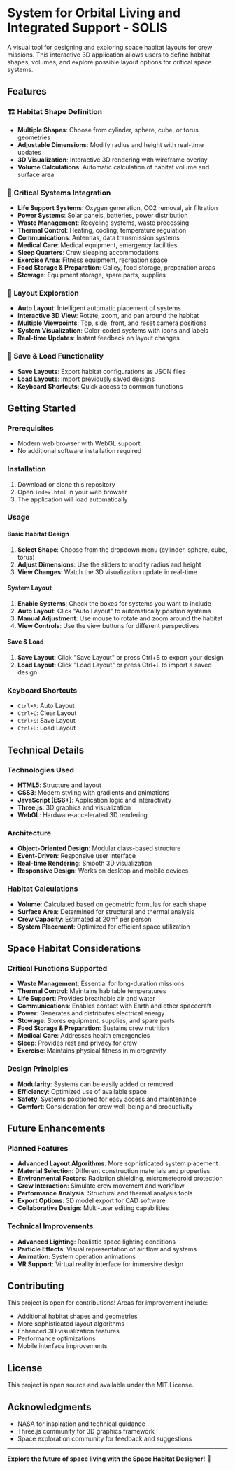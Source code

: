 # System for Orbital Living and Integrated Support - SOLIS

A visual tool for designing and exploring space habitat layouts for crew missions. This interactive 3D application allows users to define habitat shapes, volumes, and explore possible layout options for critical space systems.

## Features

### 🏗️ Habitat Shape Definition
- **Multiple Shapes**: Choose from cylinder, sphere, cube, or torus geometries
- **Adjustable Dimensions**: Modify radius and height with real-time updates
- **3D Visualization**: Interactive 3D rendering with wireframe overlay
- **Volume Calculations**: Automatic calculation of habitat volume and surface area

### 🔧 Critical Systems Integration
- **Life Support Systems**: Oxygen generation, CO2 removal, air filtration
- **Power Systems**: Solar panels, batteries, power distribution
- **Waste Management**: Recycling systems, waste processing
- **Thermal Control**: Heating, cooling, temperature regulation
- **Communications**: Antennas, data transmission systems
- **Medical Care**: Medical equipment, emergency facilities
- **Sleep Quarters**: Crew sleeping accommodations
- **Exercise Area**: Fitness equipment, recreation space
- **Food Storage & Preparation**: Galley, food storage, preparation areas
- **Stowage**: Equipment storage, spare parts, supplies

### 🎨 Layout Exploration
- **Auto Layout**: Intelligent automatic placement of systems
- **Interactive 3D View**: Rotate, zoom, and pan around the habitat
- **Multiple Viewpoints**: Top, side, front, and reset camera positions
- **System Visualization**: Color-coded systems with icons and labels
- **Real-time Updates**: Instant feedback on layout changes

### 💾 Save & Load Functionality
- **Save Layouts**: Export habitat configurations as JSON files
- **Load Layouts**: Import previously saved designs
- **Keyboard Shortcuts**: Quick access to common functions

## Getting Started

### Prerequisites
- Modern web browser with WebGL support
- No additional software installation required

### Installation
1. Download or clone this repository
2. Open `index.html` in your web browser
3. The application will load automatically

### Usage

#### Basic Habitat Design
1. **Select Shape**: Choose from the dropdown menu (cylinder, sphere, cube, torus)
2. **Adjust Dimensions**: Use the sliders to modify radius and height
3. **View Changes**: Watch the 3D visualization update in real-time

#### System Layout
1. **Enable Systems**: Check the boxes for systems you want to include
2. **Auto Layout**: Click "Auto Layout" to automatically position systems
3. **Manual Adjustment**: Use mouse to rotate and zoom around the habitat
4. **View Controls**: Use the view buttons for different perspectives

#### Save & Load
1. **Save Layout**: Click "Save Layout" or press Ctrl+S to export your design
2. **Load Layout**: Click "Load Layout" or press Ctrl+L to import a saved design

### Keyboard Shortcuts
- `Ctrl+A`: Auto Layout
- `Ctrl+C`: Clear Layout
- `Ctrl+S`: Save Layout
- `Ctrl+L`: Load Layout

## Technical Details

### Technologies Used
- **HTML5**: Structure and layout
- **CSS3**: Modern styling with gradients and animations
- **JavaScript (ES6+)**: Application logic and interactivity
- **Three.js**: 3D graphics and visualization
- **WebGL**: Hardware-accelerated 3D rendering

### Architecture
- **Object-Oriented Design**: Modular class-based structure
- **Event-Driven**: Responsive user interface
- **Real-time Rendering**: Smooth 3D visualization
- **Responsive Design**: Works on desktop and mobile devices

### Habitat Calculations
- **Volume**: Calculated based on geometric formulas for each shape
- **Surface Area**: Determined for structural and thermal analysis
- **Crew Capacity**: Estimated at 20m³ per person
- **System Placement**: Optimized for efficient space utilization

## Space Habitat Considerations

### Critical Functions Supported
- **Waste Management**: Essential for long-duration missions
- **Thermal Control**: Maintains habitable temperatures
- **Life Support**: Provides breathable air and water
- **Communications**: Enables contact with Earth and other spacecraft
- **Power**: Generates and distributes electrical energy
- **Stowage**: Stores equipment, supplies, and spare parts
- **Food Storage & Preparation**: Sustains crew nutrition
- **Medical Care**: Addresses health emergencies
- **Sleep**: Provides rest and privacy for crew
- **Exercise**: Maintains physical fitness in microgravity

### Design Principles
- **Modularity**: Systems can be easily added or removed
- **Efficiency**: Optimized use of available space
- **Safety**: Systems positioned for easy access and maintenance
- **Comfort**: Consideration for crew well-being and productivity

## Future Enhancements

### Planned Features
- **Advanced Layout Algorithms**: More sophisticated system placement
- **Material Selection**: Different construction materials and properties
- **Environmental Factors**: Radiation shielding, micrometeoroid protection
- **Crew Interaction**: Simulate crew movement and workflow
- **Performance Analysis**: Structural and thermal analysis tools
- **Export Options**: 3D model export for CAD software
- **Collaborative Design**: Multi-user editing capabilities

### Technical Improvements
- **Advanced Lighting**: Realistic space lighting conditions
- **Particle Effects**: Visual representation of air flow and systems
- **Animation**: System operation animations
- **VR Support**: Virtual reality interface for immersive design

## Contributing

This project is open for contributions! Areas for improvement include:
- Additional habitat shapes and geometries
- More sophisticated layout algorithms
- Enhanced 3D visualization features
- Performance optimizations
- Mobile interface improvements

## License

This project is open source and available under the MIT License.

## Acknowledgments

- NASA for inspiration and technical guidance
- Three.js community for 3D graphics framework
- Space exploration community for feedback and suggestions

---

**Explore the future of space living with the Space Habitat Designer!** 🚀

